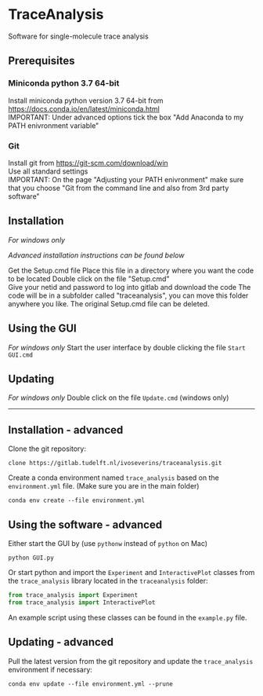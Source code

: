 # TraceAnalysis

Software for single-molecule trace analysis

## Prerequisites

### Miniconda python 3.7 64-bit

Install miniconda python version 3.7 64-bit from https://docs.conda.io/en/latest/miniconda.html  
    IMPORTANT: Under advanced options tick the box "Add Anaconda to my PATH enivronment variable"

### Git

Install git from https://git-scm.com/download/win  
    Use all standard settings  
    IMPORTANT: On the page "Adjusting your PATH enivronment" make sure that you choose "Git from the command line and also from 3rd party software"

## Installation

*For windows only*

*Advanced installation instructions can be found below*

Get the Setup.cmd file
Place this file in a directory where you want the code to be located
Double click on the file "Setup.cmd"  
Give your netid and password to log into gitlab and download the code
The code will be in a subfolder called "traceanalysis", you can move this folder anywhere you like.
The original Setup.cmd file can be deleted.

## Using the GUI
*For windows only*
Start the user interface by double clicking the file `Start GUI.cmd`

## Updating
*For windows only*
Double click on the file `Update.cmd` (windows only)

---

## Installation - advanced

Clone the git repository:

```batch
clone https://gitlab.tudelft.nl/ivoseverins/traceanalysis.git
```

Create a conda environment named `trace_analysis` based on the `environment.yml` file. (Make sure you are in the main folder)

```batch
conda env create --file environment.yml
```

## Using the software - advanced

Either start the GUI by (use `pythonw` instead of `python` on Mac)

```batch
python GUI.py
```

Or start python and import the `Experiment` and `InteractivePlot` classes from the `trace_analysis` library located in the `traceanalysis` folder:

```python
from trace_analysis import Experiment
from trace_analysis import InteractivePlot
```

An example script using these classes can be found in the `example.py` file. 

## Updating - advanced

Pull the latest version from the git repository and update the `trace_analysis` environment if necessary:

``` batch
conda env update --file environment.yml --prune
```


